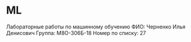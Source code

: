 # ML
Лабораторные работы по машинному обучению
ФИО: Черненко Илья Денисович
Группа: М8О-306Б-18
Номер по списку: 27
